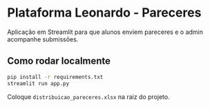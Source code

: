 # Plataforma Leonardo - Pareceres

Aplicação em Streamlit para que alunos enviem pareceres e o admin acompanhe submissões.

## Como rodar localmente
```bash
pip install -r requirements.txt
streamlit run app.py
```

Coloque `distribuicao_pareceres.xlsx` na raiz do projeto.
